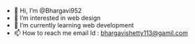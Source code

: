 - 👋 Hi, I’m @Bhargavi952
- 👀 I’m interested in web design
- 🌱 I’m currently learning web development
- 📫 How to reach me email Id : bhargavishetty113@gamil.com

